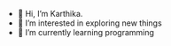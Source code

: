 - 👋 Hi, I’m Karthika.
- 👀 I’m interested in exploring new things
- 🌱 I’m currently learning programming
<!---
ck310/ck310 is a ✨ special ✨ repository because its `README.md` (this file) appears on your GitHub profile.
You can click the Preview link to take a look at your changes.
--->
